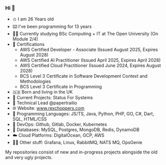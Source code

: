 ### Hi 👋
- ⛄ I am 26 Years old
- ⌨️  I've been programming for 13 years
- 👨‍🎓 Currently studying BSc Computing + IT at The Open University (On Module 2/4)
- 📜 Certifications
  - AWS Certified Developer - Associate (Issued August 2025, Expires August 2028)
  - AWS Certified AI Practitioner (Issued April 2025, Expires April 2028)
  - AWS Certified Cloud Practitioner (Issued June 2024, Expires August 2028)
  - BCS Level 3 Certificate in Software Development Context and Methodologies
  - BCS Level 3 Certificate in Programming
- 🇬🇧 Born and living in the UK
- 🔭 Current Projects: Status For Systems
- 🏢 Technical Lead @papertrailio
- 🌐 Website: www.rexchoppers.com
- 📖 Programming Languages: JS/TS, Java, Python, PHP, GO, C#, Dart, SQL, HTML/CSS
- 📩 DevOps: Github, Gitlab, Docker, Kubernetes
- 💾 Databases: MySQL, Postgres, MongoDB, Redis, DynamoDB
- ☁️ Cloud Platforms: DigitalOcean, GCP, AWS
- 🤷‍♂️ Other stuff: Grafana, Linux, RabbitMQ, NATS MQ, OpsGenie

My repositories consist of new and in-progress projects alongside the old and very ugly projects.
